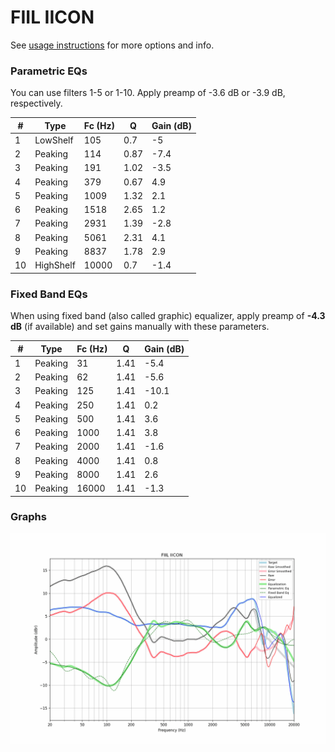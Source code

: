 # FIIL IICON
See [usage instructions](https://github.com/jaakkopasanen/AutoEq#usage) for more options and info.

### Parametric EQs
You can use filters 1-5 or 1-10. Apply preamp of -3.6 dB or -3.9 dB, respectively.

|   # | Type      |   Fc (Hz) |    Q |   Gain (dB) |
|-----|-----------|-----------|------|-------------|
|   1 | LowShelf  |       105 | 0.7  |        -5   |
|   2 | Peaking   |       114 | 0.87 |        -7.4 |
|   3 | Peaking   |       191 | 1.02 |        -3.5 |
|   4 | Peaking   |       379 | 0.67 |         4.9 |
|   5 | Peaking   |      1009 | 1.32 |         2.1 |
|   6 | Peaking   |      1518 | 2.65 |         1.2 |
|   7 | Peaking   |      2931 | 1.39 |        -2.8 |
|   8 | Peaking   |      5061 | 2.31 |         4.1 |
|   9 | Peaking   |      8837 | 1.78 |         2.9 |
|  10 | HighShelf |     10000 | 0.7  |        -1.4 |

### Fixed Band EQs
When using fixed band (also called graphic) equalizer, apply preamp of **-4.3 dB** (if available) and set gains manually with these parameters.

|   # | Type    |   Fc (Hz) |    Q |   Gain (dB) |
|-----|---------|-----------|------|-------------|
|   1 | Peaking |        31 | 1.41 |        -5.4 |
|   2 | Peaking |        62 | 1.41 |        -5.6 |
|   3 | Peaking |       125 | 1.41 |       -10.1 |
|   4 | Peaking |       250 | 1.41 |         0.2 |
|   5 | Peaking |       500 | 1.41 |         3.6 |
|   6 | Peaking |      1000 | 1.41 |         3.8 |
|   7 | Peaking |      2000 | 1.41 |        -1.6 |
|   8 | Peaking |      4000 | 1.41 |         0.8 |
|   9 | Peaking |      8000 | 1.41 |         2.6 |
|  10 | Peaking |     16000 | 1.41 |        -1.3 |

### Graphs
![](./FIIL%20IICON.png)
